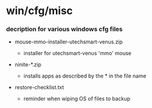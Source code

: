 # win/cfg/misc

### decription for various windows cfg files

* mouse-mmo-installer-utechsmart-venus.zip

    * installer for utechsmart-venus 'mmo' mouse

* ninite-*.zip

    * installs apps as described by the * in the file name 

* restore-checklist.txt

    * reminder when wiping OS of files to backup